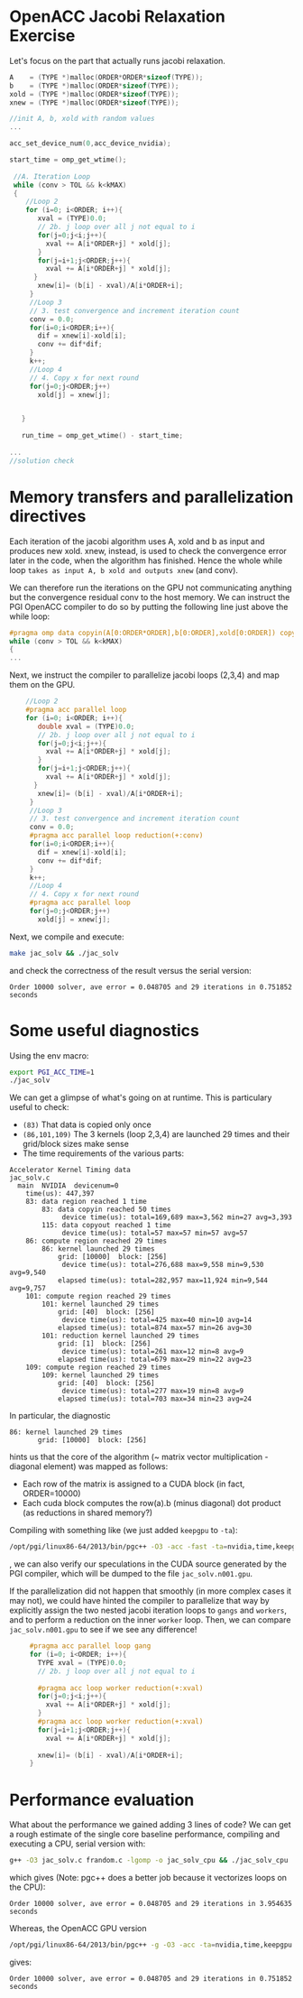 OpenACC Jacobi Relaxation Exercise
=========

Let's focus on the part that actually runs jacobi relaxation. 

``` c
A    = (TYPE *)malloc(ORDER*ORDER*sizeof(TYPE));
b    = (TYPE *)malloc(ORDER*sizeof(TYPE));
xold = (TYPE *)malloc(ORDER*sizeof(TYPE));
xnew = (TYPE *)malloc(ORDER*sizeof(TYPE));

//init A, b, xold with random values
...

acc_set_device_num(0,acc_device_nvidia);

start_time = omp_get_wtime();
 
 //A. Iteration Loop
 while (conv > TOL && k<kMAX)
 {
 	//Loop 2
    for (i=0; i<ORDER; i++){
       xval = (TYPE)0.0;
       // 2b. j loop over all j not equal to i
       for(j=0;j<i;j++){
         xval += A[i*ORDER+j] * xold[j];
       }
       for(j=i+1;j<ORDER;j++){
         xval += A[i*ORDER+j] * xold[j];
      }
       xnew[i]= (b[i] - xval)/A[i*ORDER+i];
     }
     //Loop 3
     // 3. test convergence and increment iteration count
     conv = 0.0;
     for(i=0;i<ORDER;i++){
       dif = xnew[i]-xold[i];
       conv += dif*dif;
     }
     k++;
     //Loop 4
     // 4. Copy x for next round
     for(j=0;j<ORDER;j++)
       xold[j] = xnew[j];


   }
   
   run_time = omp_get_wtime() - start_time;
   
...
//solution check

```

Memory transfers and parallelization directives
===

Each iteration of the jacobi algorithm uses A, xold and b as input and produces new xold. xnew, instead, is used to check the convergence error later in the code, when the algorithm has finished. Hence the whole while loop ```takes as input A, b xold and outputs xnew``` (and conv).

We can therefore run the iterations on the GPU not communicating anything but the convergence residual conv to the host memory. We can instruct the PGI OpenACC compiler to do so by putting the following line just above the while loop:

``` c
#pragma omp data copyin(A[0:ORDER*ORDER],b[0:ORDER],xold[0:ORDER]) copyout(xnew[0:ORDER])
while (conv > TOL && k<kMAX)
{
...
```

Next, we instruct the compiler to parallelize jacobi loops (2,3,4) and map them on the GPU.


``` c
 	//Loop 2
 	#pragma acc parallel loop
    for (i=0; i<ORDER; i++){
       double xval = (TYPE)0.0;
       // 2b. j loop over all j not equal to i
       for(j=0;j<i;j++){
         xval += A[i*ORDER+j] * xold[j];
       }
       for(j=i+1;j<ORDER;j++){
         xval += A[i*ORDER+j] * xold[j];
      }
       xnew[i]= (b[i] - xval)/A[i*ORDER+i];
     }
     //Loop 3
     // 3. test convergence and increment iteration count
     conv = 0.0;
     #pragma acc parallel loop reduction(+:conv)
     for(i=0;i<ORDER;i++){
       dif = xnew[i]-xold[i];
       conv += dif*dif;
     }
     k++;
     //Loop 4
     // 4. Copy x for next round
     #pragma acc parallel loop
     for(j=0;j<ORDER;j++)
       xold[j] = xnew[j];

```

Next, we compile and execute:

``` sh
make jac_solv && ./jac_solv

```
and check the correctness of the result versus the serial version:



```
Order 10000 solver, ave error = 0.048705 and 29 iterations in 0.751852 seconds
```


Some useful diagnostics
===

Using the env macro:

``` sh
export PGI_ACC_TIME=1
./jac_solv
```

We can get a glimpse of what's going on at runtime. This is particulary useful to check:

- ```(83)``` That data is copied only once
- ```(86,101,109)``` The 3 kernels (loop 2,3,4) are launched 29 times and their grid/block sizes make sense
- The time requirements of the various parts:

``` 
Accelerator Kernel Timing data
jac_solv.c
  main  NVIDIA  devicenum=0
    time(us): 447,397
    83: data region reached 1 time
        83: data copyin reached 50 times
             device time(us): total=169,689 max=3,562 min=27 avg=3,393
        115: data copyout reached 1 time
             device time(us): total=57 max=57 min=57 avg=57
    86: compute region reached 29 times
        86: kernel launched 29 times
            grid: [10000]  block: [256]
             device time(us): total=276,688 max=9,558 min=9,530 avg=9,540
            elapsed time(us): total=282,957 max=11,924 min=9,544 avg=9,757
    101: compute region reached 29 times
        101: kernel launched 29 times
            grid: [40]  block: [256]
             device time(us): total=425 max=40 min=10 avg=14
            elapsed time(us): total=874 max=57 min=26 avg=30
        101: reduction kernel launched 29 times
            grid: [1]  block: [256]
             device time(us): total=261 max=12 min=8 avg=9
            elapsed time(us): total=679 max=29 min=22 avg=23
    109: compute region reached 29 times
        109: kernel launched 29 times
            grid: [40]  block: [256]
             device time(us): total=277 max=19 min=8 avg=9
            elapsed time(us): total=703 max=34 min=23 avg=24
```

In particular, the diagnostic

```
86: kernel launched 29 times
       grid: [10000]  block: [256]
```
hints us that the core of the algorithm (~ matrix vector multiplication - diagonal element) was mapped as follows:

- Each row of the matrix is assigned to a CUDA block (in fact, ORDER=10000)
- Each cuda block computes the row(a).b (minus diagonal) dot product (as reductions in shared memory?)

Compiling with something like (we just added ```keepgpu``` to ```-ta```):

``` sh
/opt/pgi/linux86-64/2013/bin/pgc++ -O3 -acc -fast -ta=nvidia,time,keepgpu -Minfo jac_solv.c frandom.c
```
, we can also verify our speculations in the CUDA source generated by the PGI compiler, which will be dumped to the file ```jac_solv.n001.gpu```.

If the parallelization did not happen that smoothly (in more complex cases it may not), we could have hinted the compiler to parallelize that way by explicitly assign the two nested jacobi iteration loops to ```gangs``` and ```workers```, and to perform a reduction on the inner  ```worker``` loop.
Then, we can compare ```jac_solv.n001.gpu``` to see if we see any difference!


``` c
     #pragma acc parallel loop gang
     for (i=0; i<ORDER; i++){
       TYPE xval = (TYPE)0.0;
       // 2b. j loop over all j not equal to i
       
       #pragma acc loop worker reduction(+:xval)
       for(j=0;j<i;j++){
         xval += A[i*ORDER+j] * xold[j];
       }
       #pragma acc loop worker reduction(+:xval)
       for(j=i+1;j<ORDER;j++){
         xval += A[i*ORDER+j] * xold[j];
         
       xnew[i]= (b[i] - xval)/A[i*ORDER+i];
     }
```

Performance evaluation
====

What about the performance we gained adding 3 lines of code?
We can get a rough estimate of the single core baseline performance, compiling and executing a CPU, serial version with:
``` sh
g++ -O3 jac_solv.c frandom.c -lgomp -o jac_solv_cpu && ./jac_solv_cpu
```
which gives (Note: pgc++ does a better job because it vectorizes loops on the CPU):

```
Order 10000 solver, ave error = 0.048705 and 29 iterations in 3.954635 seconds
```

Whereas, the OpenACC GPU version
```sh 
/opt/pgi/linux86-64/2013/bin/pgc++ -g -O3 -acc -ta=nvidia,time,keepgpu -Minfo -DAPPLE  jac_solv.c  frandom.c  -o jac_solv_gpu && ./jac_solv_gpu
```
gives:

```
Order 10000 solver, ave error = 0.048705 and 29 iterations in 0.751852 seconds
```


